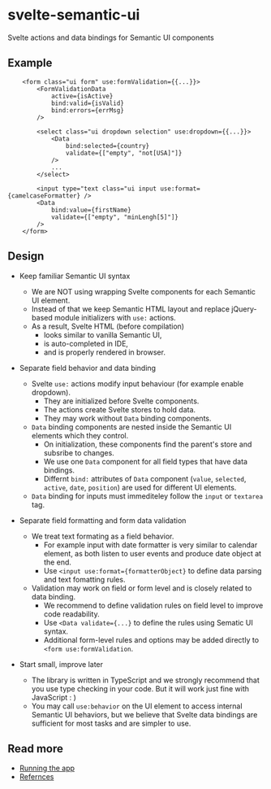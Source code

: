 # svelte-semantic-ui

Svelte actions and data bindings for Semantic UI components

## Example

```svelte
    <form class="ui form" use:formValidation={{...}}>
        <FormValidationData
            active={isActive}
            bind:valid={isValid}
            bind:errors={errMsg}
        />

        <select class="ui dropdown selection" use:dropdown={{...}}>
            <Data
                bind:selected={country}
                validate={["empty", "not[USA]"]}
            />
            ...
        </select>

        <input type="text class="ui input use:format={camelcaseFormatter} />
        <Data
            bind:value={firstName}
            validate={["empty", "minLengh[5]"]}
        />
    </form>
```

## Design

-   Keep familiar Semantic UI syntax

    -   We are NOT using wrapping Svelte components for each Semantic UI element.
    -   Instead of that we keep Semantic HTML layout and replace jQuery-based module initializers with `use:` actions.
    -   As a result, Svelte HTML (before compilation)
        -   looks similar to vanilla Semantic UI,
        -   is auto-completed in IDE,
        -   and is properly rendered in browser.

-   Separate field behavior and data binding

    -   Svelte `use:` actions modify input behaviour (for example enable dropdown).
        -   They are initialized before Svelte components.
        -   The actions create Svelte stores to hold data.
        -   They may work without `Data` binding components.
    -   `Data` binding components are nested inside the Semantic UI elements which they control.
        -   On initialization, these components find the parent's store and subsribe to changes.
        -   We use one `Data` component for all field types that have data bindings.
        -   Differnt `bind:` attributes of `Data` component (`value`, `selected`, `active`, `date`, `position`) are used for different UI elements.
    -   `Data` binding for inputs must immediteley follow the `input` or `textarea` tag.

-   Separate field formatting and form data validation

    -   We treat text formating as a field behavior.
        -   For example input with date formatter is very similar to calendar element, as both listen to user events and produce date object at the end.
        -   Use `<input use:format={formatterObject}` to define data parsing and text fomatting rules.
    -   Validation may work on field or form level and is closely related to data binding.
        -   We recommend to define validation rules on field level to improve code readability.
        -   Use `<Data validate={...}` to define the rules using Sematic UI syntax.
        -   Additional form-level rules and options may be added directly to `<form use:formValidation`.

-   Start small, improve later
    -   The library is written in TypeScript and we strongly recommend that you use type checking in your code. But it will work just fine with JavaScript : )
    -   You may call `use:behavior` on the UI element to access internal Semantic UI behaviors, but we believe that Svelte data bindings are sufficient for most tasks and are simpler to use.

## Read more

-   [Running the app](doc/RUNNING)
-   [Refernces](doc/REFERENCES)
